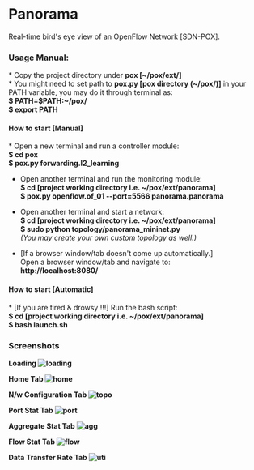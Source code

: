 # Panorama
Real-time bird's eye view of an OpenFlow Network [SDN-POX].
  <h3>Usage Manual:<br/></h3>
  * Copy the project directory under <b>pox [~/pox/ext/]</b></br>
  * You might need to set path to <b>pox.py [pox directory (~/pox/)]</b> in your PATH variable, you may do it through terminal as:<br/>
     <b>$ PATH=$PATH:~/pox/<br/>
     $ export PATH</b>
 
 <h4> How to start [Manual]</h4>
 * Open a new terminal and run a controller module:<br/>
     <b>$ cd pox<br/>
     $ pox.py forwarding.l2_learning</b>
 
 * Open another terminal and run the monitoring module:<br/>
     <b>$ cd [project working directory i.e. ~/pox/ext/panorama]<br/>
     $ pox.py openflow.of_01 --port=5566 panorama.panorama</b>
 
 * Open another terminal and start a network:<br/>
     <b>$ cd [project working directory i.e. ~/pox/ext/panorama]<br/>
     $ sudo python topology/panorama_mininet.py<br/></b>
     *(You may create your own custom topology as well.)*
 
 * [If a browser window/tab doesn't come up automatically.]<br/>
 Open a browser window/tab and navigate to:<br/>
     <b>http://localhost:8080/</b>
 
 <h4> How to start [Automatic]<br/></h4>
 * [If you are tired & drowsy !!!] Run the bash script:<br/>
    <b>$ cd [project working directory i.e. ~/pox/ext/panorama]<br/>
     $ bash launch.sh</b>
 
 <h3>Screenshots</h3>
 
 <b>Loading<b/>
 ![loading](https://cloud.githubusercontent.com/assets/8746855/20607359/d798e8e4-b277-11e6-9080-072e60460234.png)
 <br/>
 
 <b>Home Tab<b/>
 ![home](https://cloud.githubusercontent.com/assets/8746855/20607360/d798f898-b277-11e6-8d6a-65d82b9312d5.png)
 <br/>
 
 <b>N/w Configuration Tab<b/>
 ![topo](https://cloud.githubusercontent.com/assets/8746855/20607361/d79917a6-b277-11e6-86e0-794501e9709f.png)
 <br/>
 
 <b>Port Stat Tab<b/>
 ![port](https://cloud.githubusercontent.com/assets/8746855/20607358/d798c4a4-b277-11e6-85e4-d0edcb2c6a80.png)
 <br/>
 
 <b>Aggregate Stat Tab<b/>
 ![agg](https://cloud.githubusercontent.com/assets/8746855/20607363/d79c4c32-b277-11e6-84f1-4b388975807f.png)
 <br/>
 
 <b>Flow Stat Tab<b/>
 ![flow](https://cloud.githubusercontent.com/assets/8746855/20607362/d7994ae6-b277-11e6-8a7f-c549a5634e64.png)
 <br/>
 
 <b>Data Transfer Rate Tab<b/>
 ![uti](https://cloud.githubusercontent.com/assets/8746855/20607364/d7ae23a8-b277-11e6-86d8-2399d554eb1c.png)
